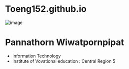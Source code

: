 # Toeng152.github.io 

![image](https://github.com/Toeng152/Toeng152.github.io/assets/94881581/8cb05110-e52c-4386-9b8d-d246a1eb1f50)

# Pannathorn Wiwatpornpipat
+ Information Technology 
+ Institute of Vovational education : Central Region 5

